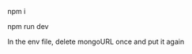<!-- install package -->
npm i 
<!-- run project -->
npm run dev
<!-- handle Error MongoNetwork -->
In the env file, delete mongoURL once and put it again